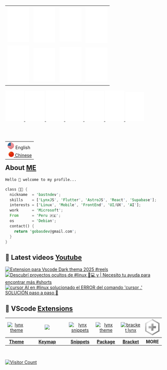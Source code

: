 <!-- Top [Presentation] -->
<table>
  <tr align="center">
    <td>
      <a href="https://web.facebook.com/bastndev/">
        <img src="https://raw.githubusercontent.com/bastndev/bastndev/f10a98b7c018c62c066f439d57331cb99f843052/.github/assets/svg/on1.svg" width="70">
      </a>
    </td>
    <td>
      <a href="https://web.facebook.com/bastndev/">
        <img src="https://raw.githubusercontent.com/bastndev/bastndev/f10a98b7c018c62c066f439d57331cb99f843052/.github/assets/svg/on2.svg" width="70">
      </a>
    </td>
    <td>
      <a href="https://web.facebook.com/bastndev/">
        <img src="https://raw.githubusercontent.com/bastndev/bastndev/f10a98b7c018c62c066f439d57331cb99f843052/.github/assets/svg/on3.svg" width="70">
      </a>
    </td>
    <td>
      <a href="https://web.facebook.com/bastndev/">
        <img src="https://raw.githubusercontent.com/bastndev/bastndev/f10a98b7c018c62c066f439d57331cb99f843052/.github/assets/svg/on4.svg" width="70">
      </a>
    </td>
  </tr>
  <tr align="center">
    <td>
      <a href="https://web.facebook.com/bastndev/">
        <img src="https://raw.githubusercontent.com/bastndev/bastndev/f10a98b7c018c62c066f439d57331cb99f843052/.github/assets/svg/on5.svg" width="70">
      </a>
    </td>
    <td>
      <a href="https://web.facebook.com/bastndev/">
        <img src="https://raw.githubusercontent.com/bastndev/bastndev/f10a98b7c018c62c066f439d57331cb99f843052/.github/assets/svg/on6.svg" width="70">
      </a>
    </td>
    <td>
      <a href="https://web.facebook.com/bastndev/">
        <img src="https://raw.githubusercontent.com/bastndev/bastndev/f10a98b7c018c62c066f439d57331cb99f843052/.github/assets/svg/on7.svg" width="70">
      </a>
    </td>
    <td>
      <a href="https://web.facebook.com/bastndev/">
        <img src="https://raw.githubusercontent.com/bastndev/bastndev/f10a98b7c018c62c066f439d57331cb99f843052/.github/assets/svg/on8.svg" width="70">
      </a>
    </td>
  </tr>
</table>

  <a href="https://youtube.com/@bastndev?sub_confirmation=1">
    <img src=".github/assets/svg/on2.svg" width="12%" alt="YouTube">
  </a>
  <a href="https://bsky.app/profile/bastndev.com">
    <img src=".github/assets/svg/on3.svg" width="12.5%" alt="Bluesky">
  </a>
  <a href="https://www.instagram.com/bastndev/">
    <img src=".github/assets/svg/on4.svg" width="11.5%" alt="Instagram">
  </a>
  <a href="https://www.linkedin.com/in/bastndev/">
    <img src=".github/assets/svg/on5.svg" width="11.5%" alt="LinkedIn">
  </a>
  <a href="https://x.com/bastndev">
    <img src=".github/assets/svg/on6.svg" width="12.5%" alt="X">
  </a>
  <a href="https://codepen.io/bastndev">
    <img src=".github/assets/svg/on7.svg" width="12%" alt="CodePen">
  </a>
  <a href="https://www.bastndev.com/">
    <img src=".github/assets/svg/on8.svg" width="12%" alt="Me">
  </a>

<!-- Flag US/CN -->
<table align="right">
  <tr>
  <P>ㅤ</P>
    <td>
      <img src=".github/assets/img/us_flag.png" alt="US flag" width="22px" /> English
    </td>
  </tr>
  <tr>
    <td>
      <span>­­ </span>
      <a href="https://github.com/bastndev">
        <img src=".github/assets/img/cn_flag.png" alt="CN flag" width="17px" /> Chinese
      </a>
    </td>
  </tr>
</table>

<!-- About ME -->

## About [ME](https://www.bastndev.com)

```py
Hello 👋 welcome to my profile...
```

```rs
class 🧑‍💻 {
  nickname  = 'bastndev';
  skills    = ['LynxJS', 'Flutter', 'AstroJS', 'React', 'Supabase'];
  interests = ['Linux', 'Mobile', 'FrontEnd', 'UI/UX', 'AI'];
  work      = 'Microsoft';
  From      = 'Peru 🇵🇪';
  os        = 'Debian';
  contact() {
    return 'gobasdev@gmail.com';
  }
}
```

<!-- Youtube channel -->

## 🔴 Latest videos [Youtube](https://youtube.com/@bastndev?sub_confirmation=1)

<!-- prettier-ignore-start -->
<!-- BEGIN YOUTUBE-CARDS -->
[![Extension para Vscode Dark thema 2025  #reels](https://ytcards.demolab.com/?id=h7F9kvvQOLw&title=Extension+para+Vscode+Dark+thema+2025++%23reels&lang=en&timestamp=1744517996&background_color=%230d1117&title_color=%23ffffff&stats_color=%23dedede&max_title_lines=2&width=278&border_radius=10&duration=38 "Extension para Vscode Dark thema 2025  #reels")](https://www.youtube.com/shorts/h7F9kvvQOLw)
[![Descubrí proyectos ocultos de #linux  🐧💻 y | Necesito tu ayuda para encontrar más #shorts](https://ytcards.demolab.com/?id=_IAXOqjpmkQ&title=Descubr%C3%AD+proyectos+ocultos+de+%23linux++%F0%9F%90%A7%F0%9F%92%BB+y+%7C+Necesito+tu+ayuda+para+encontrar+m%C3%A1s+%23shorts&lang=en&timestamp=1743826045&background_color=%230d1117&title_color=%23ffffff&stats_color=%23dedede&max_title_lines=2&width=278&border_radius=10&duration=60 "Descubrí proyectos ocultos de #linux  🐧💻 y | Necesito tu ayuda para encontrar más #shorts")](https://www.youtube.com/shorts/_IAXOqjpmkQ)
[![cursor AI en #linux solucionado el ERROR del comando 'cursor .' SOLUCIÓN paso a paso 💪](https://ytcards.demolab.com/?id=WWU3C3m-pGQ&title=cursor+AI+en+%23linux+solucionado+el+ERROR+del+comando+%27cursor+.%27+SOLUCI%C3%93N+paso+a+paso+%F0%9F%92%AA&lang=en&timestamp=1741627493&background_color=%230d1117&title_color=%23ffffff&stats_color=%23dedede&max_title_lines=2&width=278&border_radius=10&duration=67 "cursor AI en #linux solucionado el ERROR del comando 'cursor .' SOLUCIÓN paso a paso 💪")](https://www.youtube.com/shorts/WWU3C3m-pGQ)
<!-- END YOUTUBE-CARDS -->
<!-- prettier-ignore-end -->

<!-- Vscode extensions -->

## 🔵 VScode [Extensions](https://marketplace.visualstudio.com/publishers/bastndev)

<table align="center" width="100%" style="table-layout: fixed">
  <tr align="center">
    <td>
      <a href="https://marketplace.visualstudio.com/items?itemName=bastndev.lynx-theme" target="_blank" rel="noreferrer">
        <img src="https://bastndev.gallerycdn.vsassets.io/extensions/bastndev/lynx-theme/0.1.0/1743798452081/Microsoft.VisualStudio.Services.Icons.Default" alt="lynx theme" width="70"/>
      </a>
    </td>
    <td width="111px">
      <a href="https://marketplace.visualstudio.com/items?itemName=bastndev.lynx-keymap" target="_blank" rel="noreferrer">
        <img src="https://bastndev.gallerycdn.vsassets.io/extensions/bastndev/lynx-keymap/0.5.8/1745020090989/Microsoft.VisualStudio.Services.Icons.Default" width="70" />
      </a>
    </td>
    <td>
      <a href="https://marketplace.visualstudio.com/items?itemName=bastndev.lynx-js-snippets" target="_blank" rel="noreferrer">
        <img src="https://bastndev.gallerycdn.vsassets.io/extensions/bastndev/lynx-js-snippets/0.2.0/1745166683713/Microsoft.VisualStudio.Services.Icons.Default" alt="lynx snippets" width="70" />
      </a>
    </td>
    <td>
      <a href="https://marketplace.visualstudio.com/items?itemName=bastndev.lynxjs-pack" target="_blank" rel="noreferrer">
        <img src="https://bastndev.gallerycdn.vsassets.io/extensions/bastndev/lynxjs-pack/0.1.0/1745191579610/Microsoft.VisualStudio.Services.Icons.Default" alt="lynx theme" width="70" />
      </a>
    </td>
    <td>
      <a href="https://marketplace.visualstudio.com/items?itemName=bastndev.bracket-lynx" target="_blank" rel="noreferrer">
        <img src="https://bastndev.gallerycdn.vsassets.io/extensions/bastndev/bracket-lynx/0.3.2/1750119273143/Microsoft.VisualStudio.Services.Icons.Default" alt="bracket lynx" width="60" />
      </a>
    </td>
    <td>
      <a href="https://t.me/lynxjs_es" target="_blank" rel="noreferrer">
        <img src="https://raw.githubusercontent.com/bastndev/bastndev/refs/heads/main/.github/assets/img/more.webp" alt="lynx theme" width="60" />
      </a>
    </td>
  </tr>
  <tr align="center">
    <th><a href="https://github.com/bastndev/Lynx-Theme">Theme</a></th>
    <th><a href="https://github.com/bastndev/Lynx-Keymap">Keymap</a></th>
    <th><a href="https://github.com/bastndev/Lynx-js-Snippets">Snippets</a></th>
    <th><a href="https://github.com/bastndev/LynxJs-Packge">Package</a></th>
    <th><a href="https://github.com/bastndev/Bracket-Lynx">Bracket</a></th>
    <th>MORE</th>
  </tr>
</table>

<br/>

<!-- Visitor counter -->
<p align="center" style="display: flex; align-items: center; gap: 10px;">
  <a href="https://codepen.io/bastndev" rel="noopener noreferrer">
    <img src="https://profile-counter.glitch.me/{bastndev}/count.svg" alt="Visitor Count" title="GitHub 😼" />
  </a>
</p>
